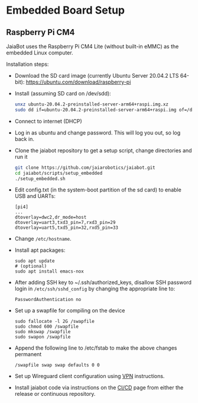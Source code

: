 # Embedded Board Setup

## Raspberry Pi CM4

JaiaBot uses the Raspberry Pi CM4 Lite (without built-in eMMC) as the embedded Linux computer.

Installation steps:

- Download the SD card image (currently Ubuntu Server 20.04.2 LTS 64-bit): https://ubuntu.com/download/raspberry-pi

- Install (assuming SD card on /dev/sdd):

  ```bash
  unxz ubuntu-20.04.2-preinstalled-server-arm64+raspi.img.xz
  sudo dd if=ubuntu-20.04.2-preinstalled-server-arm64+raspi.img of=/dev/sdd bs=1M status=progress
  ```

- Connect to internet (DHCP)

- Log in as ubuntu and change password. This will log you out, so log back in.

- Clone the jaiabot repository to get a setup script, change directories and run it

  ```bash
  git clone https://github.com/jaiarobotics/jaiabot.git
  cd jaiabot/scripts/setup_embedded
  ./setup_embedded.sh
  ```

  

  

- Edit config.txt (in the system-boot partition of the sd card) to enable USB and UARTs:

      [pi4]
      ...
      dtoverlay=dwc2,dr_mode=host
      dtoverlay=uart3,txd3_pin=7,rxd3_pin=29
      dtoverlay=uart5,txd5_pin=32,rxd5_pin=33

- Change `/etc/hostname`.

- Install apt packages:

      sudo apt update
      # (optional)
      sudo apt install emacs-nox

- After adding SSH key to ~/.ssh/authorized_keys, disallow SSH password login in `/etc/ssh/sshd_config` by changing the appropriate line to:

      PasswordAuthentication no

- Set up a swapfile for compiling on the device

      sudo fallocate -l 2G /swapfile
      sudo chmod 600 /swapfile
      sudo mkswap /swapfile
      sudo swapon /swapfile
  
- Append the following line to /etc/fstab to make the above changes permanent

      /swapfile swap swap defaults 0 0

- Set up Wireguard client configuration using [VPN](page55_vpn.md) instructions.

- Install jaiabot code via instructions on the [CI/CD](page20_build.md) page from either the release or continuous repository.

